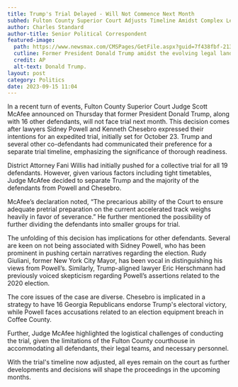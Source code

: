 ```yaml
---
title: Trump's Trial Delayed - Will Not Commence Next Month
subhed: Fulton County Superior Court Adjusts Timeline Amidst Complex Legal Proceedings
author: Charles Standard
author-title: Senior Political Correspondent
featured-image: 
  path: https://www.newsmax.com/CMSPages/GetFile.aspx?guid=7f438fbf-2134-4406-8dde-c9fe8241cf0a&SiteName=Newsmax&maxsidesize=600
  cutline: Former President Donald Trump amidst the evolving legal landscape.
  credit: AP
  alt-text: Donald Trump.
layout: post
category: Politics
date: 2023-09-15 11:04
---
```


In a recent turn of events, Fulton County Superior Court Judge Scott McAfee announced on Thursday that former President Donald Trump, along with 16 other defendants, will not face trial next month. This decision comes after lawyers Sidney Powell and Kenneth Chesebro expressed their intentions for an expedited trial, initially set for October 23. Trump and several other co-defendants had communicated their preference for a separate trial timeline, emphasizing the significance of thorough readiness.

District Attorney Fani Willis had initially pushed for a collective trial for all 19 defendants. However, given various factors including tight timetables, Judge McAfee decided to separate Trump and the majority of the defendants from Powell and Chesebro.

McAfee’s declaration noted, “The precarious ability of the Court to ensure adequate pretrial preparation on the current accelerated track weighs heavily in favor of severance.” He further mentioned the possibility of further dividing the defendants into smaller groups for trial.

The unfolding of this decision has implications for other defendants. Several are keen on not being associated with Sidney Powell, who has been prominent in pushing certain narratives regarding the election. Rudy Giuliani, former New York City Mayor, has been vocal in distinguishing his views from Powell’s. Similarly, Trump-aligned lawyer Eric Herschmann had previously voiced skepticism regarding Powell’s assertions related to the 2020 election.

The core issues of the case are diverse. Chesebro is implicated in a strategy to have 16 Georgia Republicans endorse Trump's electoral victory, while Powell faces accusations related to an election equipment breach in Coffee County.

Further, Judge McAfee highlighted the logistical challenges of conducting the trial, given the limitations of the Fulton County courthouse in accommodating all defendants, their legal teams, and necessary personnel.

With the trial's timeline now adjusted, all eyes remain on the court as further developments and decisions will shape the proceedings in the upcoming months.
